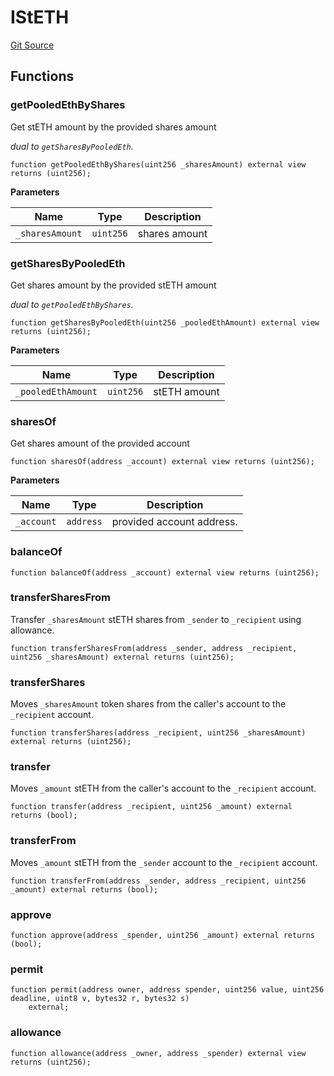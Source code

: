 # IStETH
[Git Source](https://github.com/lidofinance/community-staking-module/blob/3a4f57c9cf742468b087015f451ef8dce648f719/src/interfaces/IStETH.sol)


## Functions
### getPooledEthByShares

Get stETH amount by the provided shares amount

*dual to `getSharesByPooledEth`.*


```solidity
function getPooledEthByShares(uint256 _sharesAmount) external view returns (uint256);
```
**Parameters**

|Name|Type|Description|
|----|----|-----------|
|`_sharesAmount`|`uint256`|shares amount|


### getSharesByPooledEth

Get shares amount by the provided stETH amount

*dual to `getPooledEthByShares`.*


```solidity
function getSharesByPooledEth(uint256 _pooledEthAmount) external view returns (uint256);
```
**Parameters**

|Name|Type|Description|
|----|----|-----------|
|`_pooledEthAmount`|`uint256`|stETH amount|


### sharesOf

Get shares amount of the provided account


```solidity
function sharesOf(address _account) external view returns (uint256);
```
**Parameters**

|Name|Type|Description|
|----|----|-----------|
|`_account`|`address`|provided account address.|


### balanceOf


```solidity
function balanceOf(address _account) external view returns (uint256);
```

### transferSharesFrom

Transfer `_sharesAmount` stETH shares from `_sender` to `_recipient` using allowance.


```solidity
function transferSharesFrom(address _sender, address _recipient, uint256 _sharesAmount) external returns (uint256);
```

### transferShares

Moves `_sharesAmount` token shares from the caller's account to the `_recipient` account.


```solidity
function transferShares(address _recipient, uint256 _sharesAmount) external returns (uint256);
```

### transfer

Moves `_amount` stETH from the caller's account to the `_recipient` account.


```solidity
function transfer(address _recipient, uint256 _amount) external returns (bool);
```

### transferFrom

Moves `_amount` stETH from the `_sender` account to the `_recipient` account.


```solidity
function transferFrom(address _sender, address _recipient, uint256 _amount) external returns (bool);
```

### approve


```solidity
function approve(address _spender, uint256 _amount) external returns (bool);
```

### permit


```solidity
function permit(address owner, address spender, uint256 value, uint256 deadline, uint8 v, bytes32 r, bytes32 s)
    external;
```

### allowance


```solidity
function allowance(address _owner, address _spender) external view returns (uint256);
```

